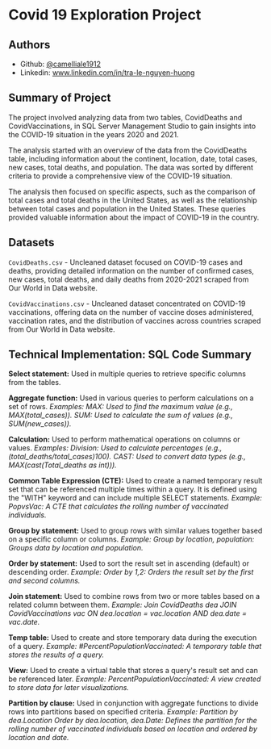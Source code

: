 
# Covid 19 Exploration Project




## Authors

- Github: [@camelliale1912](https://www.github.com/camelliale1912)
- Linkedin: www.linkedin.com/in/tra-le-nguyen-huong




## Summary of Project
The project involved analyzing data from two tables, CovidDeaths and CovidVaccinations, in SQL Server Management Studio to gain insights into the COVID-19 situation in the years 2020 and 2021.

The analysis started with an overview of the data from the CovidDeaths table, including information about the continent, location, date, total cases, new cases, total deaths, and population. The data was sorted by different criteria to provide a comprehensive view of the COVID-19 situation.

The analysis then focused on specific aspects, such as the comparison of total cases and total deaths in the United States, as well as the relationship between total cases and population in the United States. These queries provided valuable information about the impact of COVID-19 in the country.

## Datasets
`CovidDeaths.csv` - Uncleaned dataset focused on COVID-19 cases and deaths, providing detailed information on the number of confirmed cases, new cases, total deaths, and daily deaths from 2020-2021 scraped from Our World in Data website.

`CovidVaccinations.csv` - Uncleaned dataset concentrated on COVID-19 vaccinations, offering data on the number of vaccine doses administered, vaccination rates, and the distribution of vaccines across countries scraped from Our World in Data website.
## Technical Implementation: SQL Code Summary
**Select statement:**
Used in multiple queries to retrieve specific columns from the tables.

**Aggregate function:**
Used in various queries to perform calculations on a set of rows.
<bt /> *Examples:
MAX: Used to find the maximum value (e.g., MAX(total_cases)).
SUM: Used to calculate the sum of values (e.g., SUM(new_cases)).*

**Calculation:**
Used to perform mathematical operations on columns or values.
*Examples:
Division: Used to calculate percentages (e.g., (total_deaths/total_cases)*100).*
CAST: Used to convert data types (e.g., MAX(cast(Total_deaths as int))).*

**Common Table Expression (CTE):**
Used to create a named temporary result set that can be referenced multiple times within a query. It is defined using the "WITH" keyword and can include multiple SELECT statements.
*Example:
PopvsVac: A CTE that calculates the rolling number of vaccinated individuals.*

**Group by statement:**
Used to group rows with similar values together based on a specific column or columns. 
*Example:
Group by location, population: Groups data by location and population.*

**Order by statement:**
Used to sort the result set in ascending (default) or descending order. 
*Example:
Order by 1,2: Orders the result set by the first and second columns.*

**Join statement:**
Used to combine rows from two or more tables based on a related column between them. 
*Example:
Join CovidDeaths dea JOIN CovidVaccinations vac ON dea.location = vac.location AND dea.date = vac.date.*

**Temp table:**
Used to create and store temporary data during the execution of a query.
*Example:
#PercentPopulationVaccinated: A temporary table that stores the results of a query.*

**View:**
Used to create a virtual table that stores a query's result set and can be referenced later.
*Example:
PercentPopulationVaccinated: A view created to store data for later visualizations.*

**Partition by clause:**
Used in conjunction with aggregate functions to divide rows into partitions based on specified criteria. *Example:
Partition by dea.Location 
Order by dea.location, dea.Date: Defines the partition for the rolling number of vaccinated individuals based on location and ordered by location and date.*
